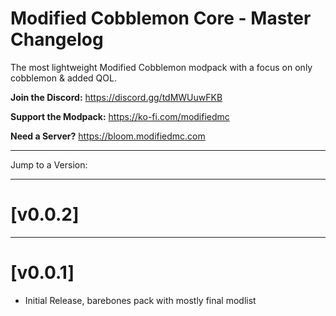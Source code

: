 # Modified Cobblemon Core - Master Changelog

The most lightweight Modified Cobblemon modpack with a focus on only cobblemon & added QOL.

**Join the Discord:**
https://discord.gg/tdMWUuwFKB

**Support the Modpack:**
https://ko-fi.com/modifiedmc

**Need a Server?**
https://bloom.modifiedmc.com

---

Jump to a Version: 

---
# [v0.0.2]


---
# [v0.0.1]
- Initial Release, barebones pack with mostly final modlist 
